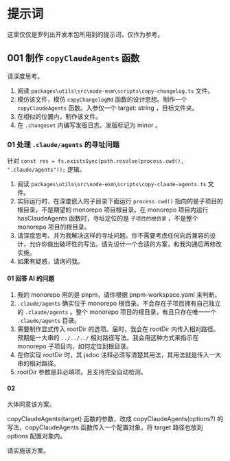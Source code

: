 # 提示词

这里仅仅是罗列出开发本包所用到的提示词，仅作为参考。

## 001 制作 `copyClaudeAgents` 函数

请深度思考。

1. 阅读 `packages\utils\src\node-esm\scripts\copy-changelog.ts` 文件。
2. 模仿该文件，模仿 `copyChangelogMd` 函数的设计思想。制作一个 `copyClaudeAgents` 函数。入参仅一个 target: string ，目标文件夹。
3. 在相似的位置内，制作该文件。
4. 在 `.changeset` 内编写发版日志。发版标记为 minor 。

### 01 处理 `.claude/agents` 的寻址问题

针对 `const res = fs.existsSync(path.resolve(process.cwd(), ".claude/agents"));` 逻辑。

1. 阅读 `packages\utils\src\node-esm\scripts\copy-claude-agents.ts` 文件。
2. 实际运行时，在深度嵌入的子目录下面运行 `process.cwd()` 指向的是子项目的根目录，不是期望的 monorepo 项目根目录。在 monorepo 项目内运行 hasClaudeAgents 函数时，寻址定位的是 `子项目的根目录` ，不是整个 monorepo 项目的根目录。
3. 请深度思考。并为我解决这样的寻址问题。你不需要考虑任何向后兼容的设计，允许你做出破坏性的写法。请先设计一个合适的方案，和我沟通后再修改实施。
4. 如果有疑惑，请询问我。

#### 01 回答 AI 的问题

1. 我的 monorepo 用的是 pnpm，请你根据 pnpm-workspace.yaml 来判断。
2. `.claude/agents` 确实位于 monorepo 根目录。不会存在子项目拥有自己独立的 `.claude/agents` 。整个 monorepo 项目的根目录，有且只存在唯一一个 `.claude/agents` 目录。
3. 需要制作显式传入 rootDir 的选项。届时，我会在 rootDir 内传入相对路径。预期是一大串的 `../../../` 相对路径写法。我会用这种方式来指示在 monorepo 子项目内，如何定位到根目录。
4. 在你实现 rootDir 时，其 jsdoc 注释必须写清楚其用法，其用法就是传入一大串的相对路径。
5. rootDir 参数是非必填项。且支持完全自动检测。

#### 02

大体同意该方案。

copyClaudeAgents(target) 函数的参数，改成 copyClaudeAgents(options?) 的写法，copyClaudeAgents 函数传入一个配置对象，将 target 路径也放到 options 配置对象内。

请实施该方案。
